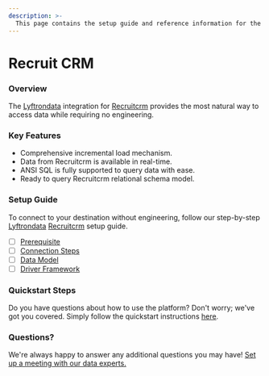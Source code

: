 ```yaml
---
description: >-
  This page contains the setup guide and reference information for the Recruitcrm source connector.
---
```


# Recruit CRM
### Overview

The [Lyftrondata](https://www.lyftrondata.com/) integration for [Recruitcrm](https://www.lyftrondata.com/integration/human-resource-analytics/recruit-crm/) provides the most natural way to access data while requiring no engineering.

### Key Features

* Comprehensive incremental load mechanism.
* Data from Recruitcrm is available in real-time.&#x20;
* ANSI SQL is fully supported to query data with ease.
* Ready to query Recruitcrm relational schema model.

### Setup Guide

To connect to your destination without engineering, follow our step-by-step [Lyftrondata](https://www.lyftrondata.com/)  [Recruitcrm](https://www.lyftrondata.com/integration/human-resource-analytics/recruit-crm/) setup guide.

* [ ] [Prerequisite](prerequisite.md)
* [ ] [Connection Steps](connection-steps.md)
* [ ] [Data Model](data-model/erd.md)
* [ ] [Driver Framework](driver-framework/)

### Quickstart Steps

Do you have questions about how to use the platform? Don't worry; we've got you covered. Simply follow the quickstart instructions [here](../README.md).

### Questions? <a href="#questions" id="questions"></a>

We're always happy to answer any additional questions you may have! [Set up a meeting with our data experts.](https://www.lyftrondata.com/book-a-meeting/)

